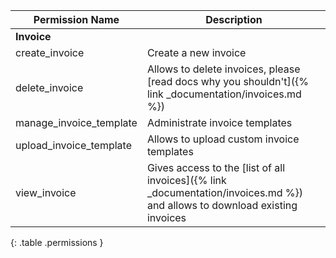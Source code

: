 
| Permission Name               | Description                                                                                                                |
|-------------------------------|----------------------------------------------------------------------------------------------------------------------------|
| **Invoice**                   |                                                                                                                            |
| create_invoice                | Create a new invoice                                                                                                       |
| delete_invoice                | Allows to delete invoices, please [read docs why you shouldn't]({% link _documentation/invoices.md %})                     |
| manage_invoice_template       | Administrate invoice templates                                                                                             |
| upload_invoice_template       | Allows to upload custom invoice templates                                                                                  |
| view_invoice                  | Gives access to the [list of all invoices]({% link _documentation/invoices.md %}) and allows to download existing invoices |
{: .table .permissions }
